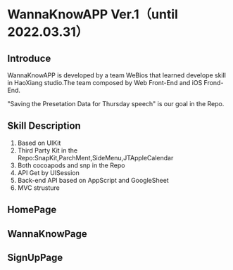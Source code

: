 
# WannaKnowAPP Ver.1（until 2022.03.31）
 
## Introduce

WannaKnowAPP is developed by a team WeBios that learned develope skill in HaoXiang studio.The team composed by Web Front-End and iOS Frond-End.

"Saving the Presetation Data for Thursday speech" is our goal in the Repo.


## Skill Description

1. Based on UIKit
2. Third Party Kit in the Repo:SnapKit,ParchMent,SideMenu,JTAppleCalendar
3. Both cocoapods and snp in the Repo 
4. API Get by UISession
5. Back-end API based on AppScript and GoogleSheet
6. MVC strusture

## HomePage


## WannaKnowPage


## SignUpPage
